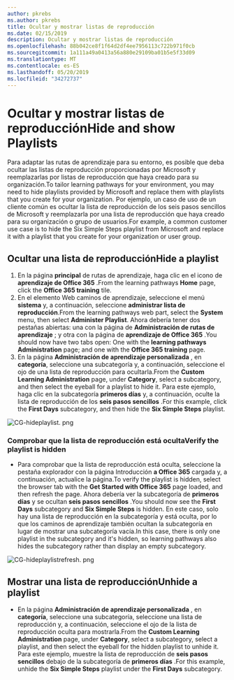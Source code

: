 ```yaml
---
author: pkrebs
ms.author: pkrebs
title: Ocultar y mostrar listas de reproducción
ms.date: 02/15/2019
description: Ocultar y mostrar listas de reproducción
ms.openlocfilehash: 88b042ce8f1f64d2df4ee7956113c722b971f0cb
ms.sourcegitcommit: 1a111a49a0413a56a880e29109ba01b5e5f33d09
ms.translationtype: MT
ms.contentlocale: es-ES
ms.lasthandoff: 05/20/2019
ms.locfileid: "34272737"
---
```

# <a name="hide-and-show-playlists"></a><span data-ttu-id="52bd1-103">Ocultar y mostrar listas de reproducción</span><span class="sxs-lookup"><span data-stu-id="52bd1-103">Hide and show Playlists</span></span>

<span data-ttu-id="52bd1-104">Para adaptar las rutas de aprendizaje para su entorno, es posible que deba ocultar las listas de reproducción proporcionadas por Microsoft y reemplazarlas por listas de reproducción que haya creado para su organización.</span><span class="sxs-lookup"><span data-stu-id="52bd1-104">To tailor learning pathways for your environment, you may need to hide playlists provided by Microsoft and replace them with playlists that you create for your organization.</span></span> <span data-ttu-id="52bd1-105">Por ejemplo, un caso de uso de un cliente común es ocultar la lista de reproducción de los seis pasos sencillos de Microsoft y reemplazarla por una lista de reproducción que haya creado para su organización o grupo de usuarios.</span><span class="sxs-lookup"><span data-stu-id="52bd1-105">For example, a common customer use case is to hide the Six Simple Steps playlist from Microsoft and replace it with a playlist that you create for your organization or user group.</span></span> 

## <a name="hide-a-playlist"></a><span data-ttu-id="52bd1-106">Ocultar una lista de reproducción</span><span class="sxs-lookup"><span data-stu-id="52bd1-106">Hide a playlist</span></span>

1. <span data-ttu-id="52bd1-107">En la página **principal** de rutas de aprendizaje, haga clic en el icono de **aprendizaje de Office 365** .</span><span class="sxs-lookup"><span data-stu-id="52bd1-107">From the learning pathways **Home** page, click the **Office 365 training** tile.</span></span>
2. <span data-ttu-id="52bd1-108">En el elemento Web caminos de aprendizaje, seleccione el menú **sistema** y, a continuación, seleccione **administrar lista de reproducción**.</span><span class="sxs-lookup"><span data-stu-id="52bd1-108">From the learning pathways web part, select the **System** menu, then select **Administer Playlist**.</span></span> <span data-ttu-id="52bd1-109">Ahora debería tener dos pestañas abiertas: una con la página de **Administración de rutas de aprendizaje** ; y otra con la página de **aprendizaje de Office 365** .</span><span class="sxs-lookup"><span data-stu-id="52bd1-109">You should now have two tabs open: One with the **learning pathways Administration** page; and one with the **Office 365 training** page.</span></span> 
3. <span data-ttu-id="52bd1-110">En la página **Administración de aprendizaje personalizada** , en **categoría**, seleccione una subcategoría y, a continuación, seleccione el ojo de una lista de reproducción para ocultarla.</span><span class="sxs-lookup"><span data-stu-id="52bd1-110">From the **Custom Learning Administration** page, under **Category**, select a subcategory, and then select the eyeball for a playlist to hide it.</span></span> <span data-ttu-id="52bd1-111">Para este ejemplo, haga clic en la subcategoría **primeros días** y, a continuación, oculte la lista de reproducción de los **seis pasos sencillos** .</span><span class="sxs-lookup"><span data-stu-id="52bd1-111">For this example, click the **First Days** subcategory, and then hide the **Six Simple Steps** playlist.</span></span>  

![CG-hideplaylist. png](media/cg-hideplaylist.png)

### <a name="verify-the-playlist-is-hidden"></a><span data-ttu-id="52bd1-113">Comprobar que la lista de reproducción está oculta</span><span class="sxs-lookup"><span data-stu-id="52bd1-113">Verify the playlist is hidden</span></span>
- <span data-ttu-id="52bd1-114">Para comprobar que la lista de reproducción está oculta, seleccione la pestaña explorador con la página Introducción **a Office 365** cargada y, a continuación, actualice la página.</span><span class="sxs-lookup"><span data-stu-id="52bd1-114">To verify the playlist is hidden, select the browser tab with the **Get Started with Office 365** page loaded, and then refresh the page.</span></span> <span data-ttu-id="52bd1-115">Ahora debería ver la subcategoría de **primeros días** y se ocultan **seis pasos sencillos** .</span><span class="sxs-lookup"><span data-stu-id="52bd1-115">You should now see the **First Days** subcategory and **Six Simple Steps** is hidden.</span></span> <span data-ttu-id="52bd1-116">En este caso, solo hay una lista de reproducción en la subcategoría y está oculta, por lo que los caminos de aprendizaje también ocultan la subcategoría en lugar de mostrar una subcategoría vacía.</span><span class="sxs-lookup"><span data-stu-id="52bd1-116">In this case, there is only one playlist in the subcategory and it's hidden, so learning pathways also hides the subcategory rather than display an empty subcategory.</span></span> 

![CG-hideplaylistrefresh. png](media/cg-hideplaylistrefresh.png)

## <a name="unhide-a-playlist"></a><span data-ttu-id="52bd1-118">Mostrar una lista de reproducción</span><span class="sxs-lookup"><span data-stu-id="52bd1-118">Unhide a playlist</span></span>

- <span data-ttu-id="52bd1-119">En la página **Administración de aprendizaje personalizada** , en **categoría**, seleccione una subcategoría, seleccione una lista de reproducción y, a continuación, seleccione el ojo de la lista de reproducción oculta para mostrarla.</span><span class="sxs-lookup"><span data-stu-id="52bd1-119">From the **Custom Learning Administration** page, under **Category**, select a subcategory, select a playlist, and then select the eyeball for the hidden playlist to unhide it.</span></span> <span data-ttu-id="52bd1-120">Para este ejemplo, muestre la lista de reproducción de **seis pasos sencillos** debajo de la subcategoría de **primeros días** .</span><span class="sxs-lookup"><span data-stu-id="52bd1-120">For this example, unhide the **Six Simple Steps** playlist under the **First Days** subcategory.</span></span>  

